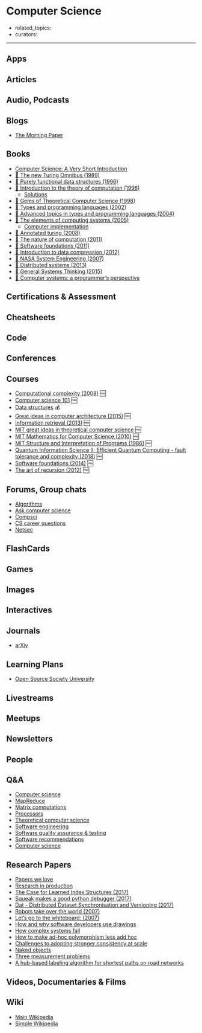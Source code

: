 # Computer Science

- related_topics:
- curators:

------

## Apps

## Articles

## Audio, Podcasts

## Blogs
- [The Morning Paper](https://blog.acolyer.org/)

## Books
- [Computer Science: A Very Short Introduction](http://www.veryshortintroductions.com/abstract/10.1093/actrade/9780198733461.001.0001/actrade-9780198733461?rskey=VSxM2T&result=136)
- [📕 The new Turing Omnibus (1989)](http://www.goodreads.com/book/show/964709.The_New_Turing_Omnibus)
- [📖 Purely functional data structures (1996)](https://www.cs.cmu.edu/~rwh/theses/okasaki.pdf)
- [📕 Introduction to the theory of computation (1996)](http://www.goodreads.com/book/show/400716.Introduction_to_the_Theory_of_Computation)
  - [Solutions](https://github.com/ryandougherty/Introduction-to-the-Theory-of-Computation-Solutions)
- [📕 Gems of Theoretical Computer Science (1998)](https://www.goodreads.com/book/show/4715024-gems-of-theoretical-computer-science)
- [📕 Types and programming languages (2002)](https://www.cis.upenn.edu/%7Ebcpierce/tapl/)
- [📕 Advanced topics in types and programming languages (2004)](https://www.cis.upenn.edu/%7Ebcpierce/attapl/)
- [📕 The elements of computing systems (2005)](http://www.goodreads.com/book/show/910789.The_Elements_of_Computing_Systems)
  - [Computer implementation](https://github.com/havivha/Nand2Tetris)
- [📕 Annotated turing (2008)](http://www.goodreads.com/book/show/2333956.The_Annotated_Turing)
- [📕 The nature of computation (2011)](http://www.nature-of-computation.org/)
- [📖 Software foundations (2011)](https://softwarefoundations.cis.upenn.edu/current/index.html)
- [📖 Introduction to data compression (2012)](<https://github.com/gabrieldiego/tg/blob/master/ref/Introduction%20to%20Data%20Compression%20(4th%20Edition).pdf>)
- [📖 NASA System Engineering (2007)](https://www.nasa.gov/sites/default/files/atoms/files/nasa_systems_engineering_handbook.pdf)
- [📖 Distributed systems (2013)](http://book.mixu.net/distsys/)
- [📕 General Systems Thinking (2015)](https://www.goodreads.com/book/show/583766.An_Introduction_to_General_Systems_Thinking)
- [📕 Computer systems: a programmer’s perspective](http://www.goodreads.com/book/show/829182.Computer_Systems)


## Certifications & Assessment

## Cheatsheets

## Code

## Conferences

## Courses

- [Computational complexity (2008)](https://people.eecs.berkeley.edu/~luca/cs278-08/) 🆓
- [Computer science 101](https://lagunita.stanford.edu/courses/Engineering/CS101/Summer2014/about) 🆓
- [Data structures](https://www.coursera.org/learn/data-structures) 💰
- [Great ideas in computer architecture (2015)](http://www-inst.eecs.berkeley.edu/%7Ecs61c/sp15/) 🆓
- [Information retrieval (2013)](http://www.cs.cornell.edu/courses/cs4300/2013fa/) 🆓
- [MIT great ideas in theoretical computer science](https://stellar.mit.edu/S/course/6/sp15/6.045/materials.html) 🆓
- [MIT Mathematics for Computer Science (2010)](https://www.youtube.com/playlist?list=PLB7540DEDD482705B) 🆓
- [MIT Structure and Interpretation of Programs (1986)](https://ocw.mit.edu/courses/electrical-engineering-and-computer-science/6-001-structure-and-interpretation-of-computer-programs-spring-2005/video-lectures/) 🆓
- [Quantum Information Science II: Efficient Quantum Computing - fault tolerance and complexity (2018)](https://www.edx.org/course/efficient-quantum-computing-fault-tolerance-and-complexity) 🆓
- [Software foundations (2014)](http://www.seas.upenn.edu/%7Ecis500/cis500-f14/index.html) 🆓
- [The art of recursion (2012)](http://www.cis.upenn.edu/~cis39903/) 🆓

## Forums, Group chats

- [Algorithms](https://www.reddit.com/r/algorithms/)
- [Ask computer science](https://www.reddit.com/r/AskComputerScience/)
- [Compsci](https://www.reddit.com/r/compsci/)
- [CS career questions](https://www.reddit.com/r/cscareerquestions/)
- [Netsec](https://www.reddit.com/r/netsec/)

## FlashCards

## Games

## Images

## Interactives

## Journals

- [arXiv](https://arxiv.org/)

## Learning Plans

- [Open Source Society University](https://github.com/ossu/computer-science)

## Livestreams

## Meetups

## Newsletters

## People

## Q&A

- [Computer science](https://www.quora.com/topic/Computer-Science)
- [MapReduce](https://www.quora.com/topic/MapReduce)
- [Matrix computations ](https://www.quora.com/topic/Matrix-Computations)
- [Processors](https://www.quora.com/topic/Processors)
- [Theoretical computer science](http://cstheory.stackexchange.com)
- [Software engineering](https://softwareengineering.stackexchange.com)
- [Software quality assurance & testing](https://sqa.stackexchange.com)
- [Software recommendations](https://softwarerecs.stackexchange.com)
- [Computer science](https://cs.stackexchange.com)

## Research Papers

- [Papers we love](http://paperswelove.org/)
- [Research in production](https://github.com/evnm/research-in-production#readme)
- [The Case for Learned Index Structures (2017)](https://www.arxiv-vanity.com/papers/1712.01208/)
- [Squeak makes a good python debugger (2017)](https://github.com/fniephaus/papers/blob/master/2017/px17-debugger.pdf)
- [Dat - Distributed Dataset Synchronisation and Versioning (2017)](https://github.com/datproject/docs/blob/master/papers/dat-paper.pdf)
- [Robots take over the world (2007)](http://cseweb.ucsd.edu/classes/fa16/cse200-a/robots_rule.pdf)
- [Let’s go to the whiteboard: (2007)](https://www.microsoft.com/en-us/research/wp-content/uploads/2016/02/p557-cherubini.pdf)
- [How and why software developers use drawings](https://www.microsoft.com/en-us/research/wp-content/uploads/2016/02/p557-cherubini.pdf)
- [How complex systems fail](http://web.mit.edu/2.75/resources/random/How%20Complex%20Systems%20Fail.pdf)
- [How to make ad-hoc polymorphism less add hoc](https://people.csail.mit.edu/dnj/teaching/6898/papers/wadler88.pdf)
- [Challenges to adopting stronger consistency at scale](http://www-bcf.usc.edu/~wyattllo/papers/challenges-hotos15.pdf)
- [Naked objects](http://downloads.nakedobjects.net/resources/Pawson%20thesis.pdf)
- [Three measurement problems](https://www.academia.edu/32885328/Three_measurement_problems)
- [A hub-based labeling algorithm for shortest paths on road networks](https://www.microsoft.com/en-us/research/wp-content/uploads/2010/12/HL-TR.pdf)

## Videos, Documentaries & Films

## Wiki
- [Main Wikipedia](https://en.wikipedia.org/wiki/Computer_science)
- [Simple Wikipedia](https://simple.wikipedia.org/wiki/Computer_science)
